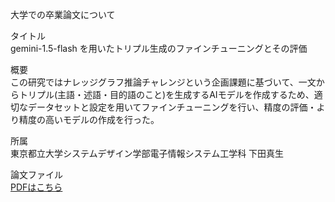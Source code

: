 大学での卒業論文について

タイトル  
gemini-1.5-flash を用いたトリプル生成のファインチューニングとその評価

概要  
この研究ではナレッジグラフ推論チャレンジという企画課題に基づいて、一文からトリプル(主語・述語・目的語のこと)を生成するAIモデルを作成するため、適切なデータセットと設定を用いてファインチューニングを行い、精度の評価・より精度の高いモデルの作成を行った。

所属  
東京都立大学システムデザイン学部電子情報システム工学科
下田真生

論文ファイル  
[PDFはこちら](./graduation_thesis.pdf)
